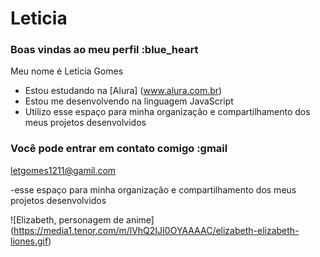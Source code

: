 # Leticia
### Boas vindas ao meu perfil :blue_heart
Meu nome é Leticia Gomes

- Estou estudando na [Alura] (www.alura.com.br)
- Estou me desenvolvendo na linguagem JavaScript
- Utilizo esse espaço para minha organização e compartilhamento dos meus projetos desenvolvidos

### Você pode entrar em contato comigo :gmail

letgomes1211@gamil.com

-esse espaço para minha organização e compartilhamento dos meus projetos desenvolvidos

![Elizabeth, personagem de anime] (https://media1.tenor.com/m/lVhQ2IJI0OYAAAAC/elizabeth-elizabeth-liones.gif)
